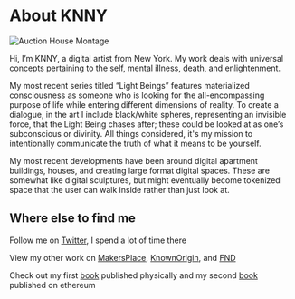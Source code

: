# About KNNY

  ![Auction House Montage](https://ipfsgateway.makersplace.com/ipfs/Qmf87koZ7PsKaWMQt4rwfoZeHnFMVUBwsx7kh3aB5ZhfTj)

Hi, I’m KNNY, a digital artist from New York. My work deals with universal concepts pertaining to the self, mental illness, death, and enlightenment.

My most recent series titled “Light Beings” features materialized consciousness as someone who is looking for the all-encompassing purpose of life while entering different dimensions of reality. To create a dialogue, in the art I include black/white spheres, representing an invisible force, that the Light Being chases after; these could be looked at as one’s subconscious or divinity. All things considered, it's my mission to intentionally communicate the truth of what it means to be yourself.

My most recent developments have been around digital apartment buildings, houses, and creating large format digital spaces. These are somewhat like digital sculptures, but might eventually become tokenized space that the user can walk inside rather than just look at.

## Where else to find me
Follow me on [Twitter](https://Twitter.com/0xKNNY), I spend a lot of time there

View my other work on [MakersPlace](https://makersplace.com/knny), [KnownOrigin](https://knownorigin.io/kenny), and [FND](https://foundation.app/knny)

Check out my first [book](https://www.amazon.com/Yellow-Flowers-Poetry-Depression-Love/dp/0692116907/ref=sr_1_2?dchild=1&keywords=kenny+flaten&qid=1596771056&sr=8-2) published physically and my second [book](https://makersplace.com/knny/white-flowers-poetry-book-by-kenny-flaten-1-of-1-69658/) published on ethereum


